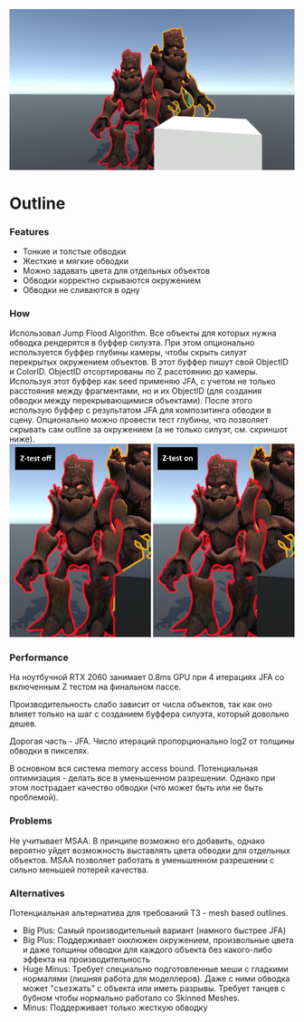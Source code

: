 ![](./Screenshots/Screenshot.png)
# Outline
### Features
* Тонкие и толстые обводки
* Жесткие и мягкие обводки
* Можно задавать цвета для отдельных объектов
* Обводки корректно скрываются окружением
* Обводки не сливаются в одну

### How
Использовал Jump Flood Algorithm. Все объекты для которых нужна обводка рендерятся в буффер силуэта. При этом опционально используется буффер глубины камеры, чтобы скрыть силуэт перекрытых окружением объектов. В этот буффер пишут свой ObjectID и ColorID. ObjectID отсортированы по Z расстоянию до камеры. Используя этот буффер как seed применяю JFA, с учетом не только расстояния между фрагментами, но и их ObjectID (для создания обводки между перекрывающимися объектами). После этого использую буффер с результатом JFA для композитинга обводки в сцену. Опционально можно провести тест глубины, что позволяет скрывать сам outline за окружением (а не только силуэт, см. скриншот ниже).
![](./Screenshots/Screenshot_Z_test.png)

### Performance
На ноутбучной RTX 2060 занимает 0.8ms GPU при 4 итерациях JFA со включенным Z тестом на финальном пассе.

Производительность слабо зависит от числа объектов, так как оно влияет только на шаг с созданием буффера силуэта, который довольно дешев. 

Дорогая часть - JFA. Число итераций пропорционально log2 от толщины обводки в пикселях. 

В основном вся система memory access bound. Потенциальная оптимизация - делать все в уменьшенном разрешении. Однако при этом пострадает качество обводки (что может быть или не быть проблемой). 

### Problems
Не учитывает MSAA. В принципе возможно его добавить, однако вероятно уйдет возможность выставлять цвета обводки для отдельных объектов. MSAA позволяет работать в уменьшенном разрешении с сильно меньшей потерей качества. 

### Alternatives
Потенциальная альтернатива для требований ТЗ - mesh based outlines.
* Big Plus: Самый производительный вариант (намного быстрее JFA)
* Big Plus: Поддерживает окклюжен окружением, произвольные цвета и даже толщины обводки для каждого объекта без какого-либо эффекта на производительность
* Huge Minus: Требует специально подготовленные меши с гладкими нормалями (лишняя работа для моделлеров). Даже с ними обводка может "съезжать" с объекта или иметь разрывы. Требует танцев с бубном чтобы нормально работало со Skinned Meshes.
* Minus: Поддерживает только жесткую обводку 